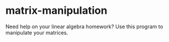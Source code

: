 # matrix-manipulation

Need help on your linear algebra homework? Use this program to manipulate your matrices.
